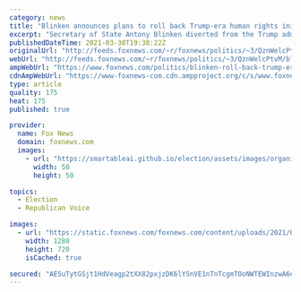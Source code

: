 ```yaml
---
category: news
title: "Blinken announces plans to roll back Trump-era human rights initiatives"
excerpt: "Secretary of State Antony Blinken diverted from the Trump administration’s human rights priorities as he unveiled the 2020 Country Reports on Human Rights Practices. "
publishedDateTime: 2021-03-30T19:38:22Z
originalUrl: "http://feeds.foxnews.com/~r/foxnews/politics/~3/QznWelcPtvM/blinken-roll-back-trump-era-human-rights-initiatives-conservatives"
webUrl: "http://feeds.foxnews.com/~r/foxnews/politics/~3/QznWelcPtvM/blinken-roll-back-trump-era-human-rights-initiatives-conservatives"
ampWebUrl: "https://www.foxnews.com/politics/blinken-roll-back-trump-era-human-rights-initiatives-conservatives.amp"
cdnAmpWebUrl: "https://www-foxnews-com.cdn.ampproject.org/c/s/www.foxnews.com/politics/blinken-roll-back-trump-era-human-rights-initiatives-conservatives.amp"
type: article
quality: 175
heat: 175
published: true

provider:
  name: Fox News
  domain: foxnews.com
  images:
    - url: "https://smartableai.github.io/election/assets/images/organizations/foxnews.com-50x50.jpg"
      width: 50
      height: 50

topics:
  - Election
  - Republican Voice

images:
  - url: "https://static.foxnews.com/foxnews.com/content/uploads/2021/02/Blinken-AP.jpg"
    width: 1280
    height: 720
    isCached: true

secured: "AE5uTytGSjt1HdVeagp2tXX82pxjzDK6lYSnVE1nTnTcgmTOoNWTEWInzwA6eCVyiuLBNOwzvm+DIi8RBE4nK6IZ5vmkhs1b08K9J1oqD5Y/X7pB4gCAVic9hgRdTvGPF8VxBAaGZGAtwkYhIxmWAGec/+oXffboOk20629A/w4WQo8s8zpo+c34ChgGmSqAWc/Sx9g7eOvkXJ5bVmjoS4SB7ddjRc876GGv9EGpYEOukFpWAZfreigX+qrDr9ZqRXPEehVdP5Is6xWiCY0VOXOhPy4NH5sjevoQQlipv4Rch+IbOAS6jA5HXj6YyHwHF95QVb5EJecZIkQqNVrX81ASircvnVCgLAzn1n386O0=;GYSyMJf3vvw9eSnDfZje8g=="
---
```


